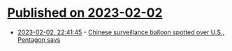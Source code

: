 # [Published on 2023-02-02](index.md)

* [2023-02-02, 22:41:45](https://news.ycombinator.com/item?id=34634304) - [Chinese surveillance balloon spotted over U.S., Pentagon says](https://www.washingtonpost.com/national-security/2023/02/02/chinese-spy-balloon-pentagon/)

